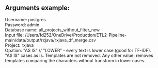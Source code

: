 ## Arguments example:
Username: postgres\
Password: admin\
Database name: all_projects_without_filter_new\
Input file: /Users/fd252/OneDrive/Production/ETL2-Pipeline-main/data/output/rxjava/rxjava_df_merge.csv\
Project: rxjava\
Opation: "AS IS" // "LOWER" - every text is lower case (good for TF-IDF). "AS IS" cases as is. Templates are not removed. Any other value: removes templates comparing the characters without transform in lower cases.

